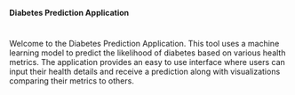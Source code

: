**Diabetes Prediction Application**
#

Welcome to the Diabetes Prediction Application. This tool uses a machine learning model to predict the likelihood of diabetes based on various health metrics. The application provides an easy to use interface where users can input their health details and receive a prediction along with visualizations comparing their metrics to others.
